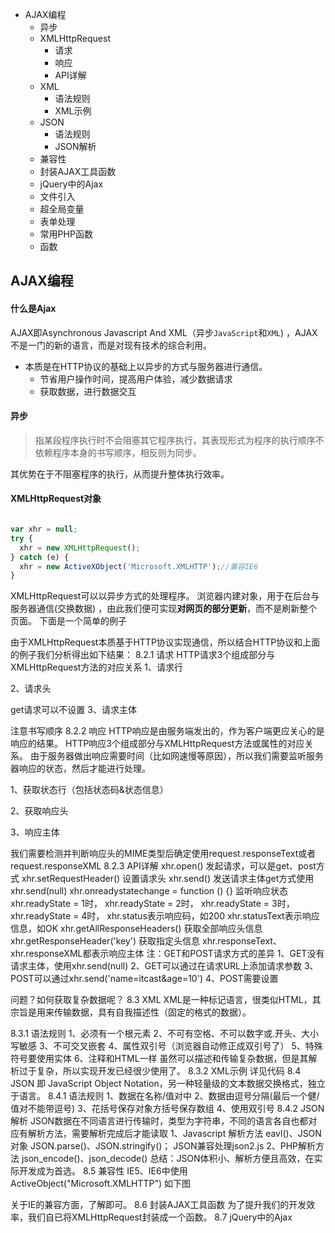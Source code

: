 -  AJAX编程
    - 异步
    - XMLHttpRequest
        - 请求
        - 响应
        - API详解
    - XML
        - 语法规则
        - XML示例
    - JSON
        - 语法规则
        - JSON解析
    - 兼容性
    - 封装AJAX工具函数
    - jQuery中的Ajax
    - 文件引入
    - 超全局变量
    - 表单处理
    - 常用PHP函数
    - 函数

## AJAX编程

#### 什么是Ajax
AJAX即Asynchronous Javascript And XML（异步`JavaScript`和`XML`) ，AJAX 不是一门的新的语言，而是对现有技术的综合利用。
- 本质是在HTTP协议的基础上以异步的方式与服务器进行通信。
    - 节省用户操作时间，提高用户体验，减少数据请求
    - 获取数据，进行数据交互

#### 异步
>指某段程序执行时不会阻塞其它程序执行，其表现形式为程序的执行顺序不依赖程序本身的书写顺序，相反则为同步。

其优势在于不阻塞程序的执行，从而提升整体执行效率。

####	XMLHttpRequest对象

```Javascript

var xhr = null;
try {
  xhr = new XMLHttpRequest();
} catch (e) {
  xhr = new ActiveXObject('Microsoft.XMLHTTP');//兼容IE6
}

```
XMLHttpRequest可以以异步方式的处理程序。
浏览器内建对象，用于在后台与服务器通信(交换数据) ，由此我们便可实现**对网页的部分更新**，而不是刷新整个页面。
下面是一个简单的例子

由于XMLHttpRequest本质基于HTTP协议实现通信，所以结合HTTP协议和上面的例子我们分析得出如下结果：
8.2.1	请求
HTTP请求3个组成部分与XMLHttpRequest方法的对应关系
1、请求行

2、请求头

get请求可以不设置
3、请求主体

注意书写顺序
8.2.2	响应
HTTP响应是由服务端发出的，作为客户端更应关心的是响应的结果。
HTTP响应3个组成部分与XMLHttpRequest方法或属性的对应关系。
由于服务器做出响应需要时间（比如网速慢等原因），所以我们需要监听服务器响应的状态，然后才能进行处理。

1、获取状态行（包括状态码&状态信息）


2、获取响应头

3、响应主体

我们需要检测并判断响应头的MIME类型后确定使用request.responseText或者request.responseXML
8.2.3	API详解
xhr.open() 发起请求，可以是get、post方式
xhr.setRequestHeader() 设置请求头
xhr.send() 发送请求主体get方式使用xhr.send(null)
xhr.onreadystatechange = function () {} 监听响应状态
xhr.readyState = 1时，
xhr.readyState = 2时，
xhr.readyState = 3时，
xhr.readyState = 4时，
xhr.status表示响应码，如200
xhr.statusText表示响应信息，如OK
xhr.getAllResponseHeaders() 获取全部响应头信息
xhr.getResponseHeader('key') 获取指定头信息
xhr.responseText、xhr.responseXML都表示响应主体
注：GET和POST请求方式的差异
1、GET没有请求主体，使用xhr.send(null)
2、GET可以通过在请求URL上添加请求参数
3、POST可以通过xhr.send('name=itcast&age=10')
4、POST需要设置

问题？如何获取复杂数据呢？
8.3	XML
XML是一种标记语言，很类似HTML，其宗旨是用来传输数据，具有自我描述性（固定的格式的数据）。

8.3.1	语法规则
1、必须有一个根元素
2、不可有空格、不可以数字或.开头、大小写敏感
3、不可交叉嵌套
4、属性双引号（浏览器自动修正成双引号了）
5、特殊符号要使用实体
6、注释和HTML一样
虽然可以描述和传输复杂数据，但是其解析过于复杂，所以实现开发已经很少使用了。
8.3.2	XML示例
详见代码
8.4	JSON
即 JavaScript Object Notation，另一种轻量级的文本数据交换格式，独立于语言。
8.4.1	语法规则
1、数据在名称/值对中
2、数据由逗号分隔(最后一个健/值对不能带逗号)
3、花括号保存对象方括号保存数组
4、使用双引号
8.4.2	JSON解析
JSON数据在不同语言进行传输时，类型为字符串，不同的语言各自也都对应有解析方法，需要解析完成后才能读取
1、Javascript 解析方法
eavl()、JSON对象  JSON.parse()、JSON.stringify()；
JSON兼容处理json2.js
2、PHP解析方法
json_encode()、json_decode()
总结：JSON体积小、解析方便且高效，在实际开发成为首选。
8.5	兼容性
IE5、IE6中使用 ActiveObject("Microsoft.XMLHTTP")
如下图

关于IE的兼容方面，了解即可。
8.6	封装AJAX工具函数
为了提升我们的开发效率，我们自已将XMLHttpRequest封装成一个函数。
8.7	jQuery中的Ajax

